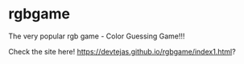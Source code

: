 # rgbgame
The very popular rgb game - Color Guessing Game!!!

Check the site here!
https://devtejas.github.io/rgbgame/index1.html?
